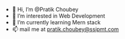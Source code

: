 - 👋 Hi, I’m @Pratik Choubey
- 👀 I’m interested in Web Development
- 🌱 I’m currently learning Mern stack
- 📫 mail me at pratik.choubey@ssipmt.com

<!---
PC1617/PC1617 is a ✨ special ✨ repository because its `README.md` (this file) appears on your GitHub profile.
You can click the Preview link to take a look at your changes.
--->
